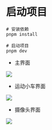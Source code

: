 # 启动项目
```
# 安装依赖
pnpm install

# 启动项目
pnpm dev
```

* 主界面
<image src="./images/1.png" />

* 运动小车界面
<image src="./images/2.png" />

* 摄像头界面
<image src="./images/3.png" />